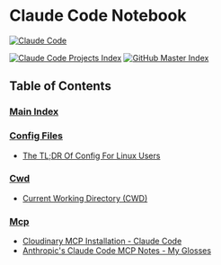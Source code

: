 # Claude Code Notebook

[![Claude Code](https://img.shields.io/badge/Claude%20Code-Project-8A2BE2?style=for-the-badge&logo=anthropic&logoColor=white)](https://github.com/anthropics/claude-code)

[![Claude Code Projects Index](https://img.shields.io/badge/Claude%20Code-Projects%20Index-blue?style=flat-square&logo=github)](https://github.com/danielrosehill/Claude-Code-Repos-Index)
[![GitHub Master Index](https://img.shields.io/badge/GitHub-Master%20Index-green?style=flat-square&logo=github)](https://github.com/danielrosehill/Github-Master-Index)

<!-- TOC_START -->
## Table of Contents

### [Main Index](./notebook/index.md)

### [Config Files](./notebook/config-files/)

- [The TL;DR Of Config For Linux Users](./notebook/config-files/linuxtldr.md)

### [Cwd](./notebook/cwd/)

- [Current Working Directory (CWD)](./notebook/cwd/cwd.md)

### [Mcp](./notebook/mcp/)

- [Cloudinary MCP Installation - Claude Code](./notebook/mcp/cloudinary-mcp.md)
- [Anthropic's Claude Code MCP Notes - My Glosses](./notebook/mcp/mpc-glosses.md)

<!-- TOC_END -->

